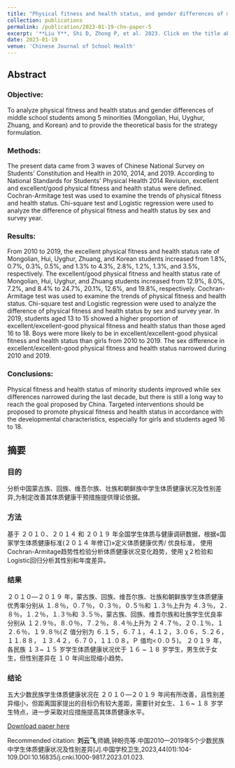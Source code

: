 ```yaml
---
title: "Physical fitness and health status, and gender differences of middle school students among five Chinese minorities during 2010 to 2019.(in Chinese)"
collection: publications
permalink: /publication/2023-01-19-chn-paper-5
excerpt: '**Liu Y**, Shi D, Zhong P, et al. 2023. Click on the title above to view the abstract and download the full article.'
date: 2023-01-19
venue: 'Chinese Journal of School Health'
---
```


## Abstract

### Objective: 
To analyze physical fitness and health status and gender differences of middle school students among 5 minorities (Mongolian, Hui, Uyghur, Zhuang, and Korean) and to provide the theoretical basis for the strategy formulation.

### Methods: 
The present data came from 3 waves of Chinese National Survey on Students' Constitution and Health in 2010, 2014, and 2019. According to National Standards for Students' Physical Health 2014 Revision, excellent and excellent/good physical fitness and health status were defined. Cochran-Armitage test was used to examine the trends of physical fitness and health status. Chi-square test and Logistic regression were used to analyze the difference of physical fitness and health status by sex and survey year.

### Results: 
From 2010 to 2019, the excellent physical fitness and health status rate of Mongolian, Hui, Uyghur, Zhuang, and Korean students increased from 1.8%, 0.7%, 0.3%, 0.5%, and 1.3% to 4.3%, 2.8%, 1.2%, 1.3%, and 3.5%, respectively. The excellent/good physical fitness and health status rate of Mongolian, Hui, Uyghur, and Zhuang students increased from 12.9%, 8.0%, 7.2%, and 8.4% to 24.7%, 20.1%, 12.6%, and 19.8%, respectively. Cochran-Armitage test was used to examine the trends of physical fitness and health status. Chi-square test and Logistic regression were used to analyze the difference of physical fitness and health status by sex and survey year. In 2019, students aged 13 to 15 showed a higher proportion of excellent/excellent-good physical fitness and health status than those aged 16 to 18. Boys were more likely to be in excellent/excellent-good physical fitness and health status than girls from 2010 to 2019. The sex difference in excellent/excellent-good physical fitness and health status narrowed during 2010 and 2019.

### Conclusions: 
Physical fitness and health status of minority students improved while sex differences narrowed during the last decade, but there is still a long way to reach the goal proposed by China. Targeted interventions should be proposed to promote physical fitness and health status in accordance with the developmental characteristics, especially for girls and students aged 16 to 18.

## 摘要 
### 目的 
分析中国蒙古族、回族、维吾尔族、壮族和朝鲜族中学生体质健康状况及性别差异,为制定改善其体质健康干预措施提供理论依据。

### 方法 
基于 ２０１０、２０１４ 和 ２０１９ 年全国学生体质与健康调研数据，根据«国家学生体质健康标准(２０１４ 年修订)»定义体质健康优秀/ 优良标准， 使用 Cochran-Armitage趋势性检验分析体质健康状况变化趋势，使用 χ２检验和Logistic回归分析其性别和年度差异。

### 结果 
２０１０—２０１９ 年，蒙古族、回族、维吾尔族、壮族和朝鲜族学生体质健康优秀率分别从 １.８％，０.７％，０.３％，０.５％和 １.３％上升为 ４.３％，２.８％，１.２％，１.３％和 ３.５％，蒙古族、回族、维吾尔族和壮族学生优良率分别从 １２.９％，８.０％，７.２％，８.４％上升为 ２４.７％，２０.１％，１２.６％，１９.８％(Ｚ 值分别为 ６.１５，６.７１，４.１２，３.０６，５.２６，１１.８８，
１３.４２，６.７０，１１.０８，Ｐ 值均<０.０５)。 ２０１９ 年，各民族 １３~ １５ 岁学生体质健康状况优于 １６ ~ １８ 岁学生，男生优于女生，但性别差异在 １０ 年间出现缩小趋势。
  
### 结论 
五大少数民族学生体质健康状况在 ２０１０—２０１９ 年间有所改善，且性别差异缩小，但距离国家提出的目标仍有较大差距，需要针对女生、１６~ １８ 岁学生特点，进一步采取对应措施提高其体质健康水平。

[Download paper here](http://MelatoninMT.github.io/files/中国2010—2019年5个少数民族中学生体质健康状况及性别差异.pdf)

Recommended citation: **刘云飞**,师嫡,钟盼亮等.中国2010—2019年5个少数民族中学生体质健康状况及性别差异[J].中国学校卫生,2023,44(01):104-109.DOI:10.16835/j.cnki.1000-9817.2023.01.023.
